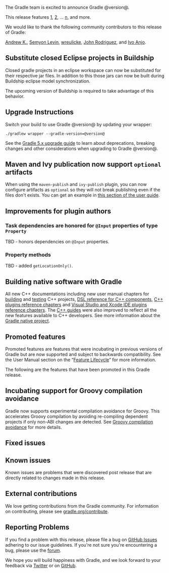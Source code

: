 The Gradle team is excited to announce Gradle @version@.

This release features [1](), [2](), ... [n](), and more.

We would like to thank the following community contributors to this release of Gradle:
<!-- 
Include only their name, impactful features should be called out separately below.
 [Some person](https://github.com/some-person)
-->
[Andrew K.](https://github.com/miokowpak),
[Semyon Levin](https://github.com/remal),
[wreulicke](https://github.com/wreulicke),
[John Rodriguez](https://github.com/jrodbx),
and [Ivo Anjo](https://github.com/ivoanjo).

<!-- 
## 1

details of 1

## 2

details of 2

## n
-->

## Substitute closed Eclipse projects in Buildship

Closed gradle projects in an eclipse workspace can now be substituted for their respective jar files. In addition to this 
those jars can now be built during Buildship eclipse model synchronization.

The upcoming version of Buildship is required to take advantage of this behavior.

## Upgrade Instructions

Switch your build to use Gradle @version@ by updating your wrapper:

`./gradlew wrapper --gradle-version=@version@`

See the [Gradle 5.x upgrade guide](userguide/upgrading_version_5.html#changes_@baseVersion@) to learn about deprecations, breaking changes and other considerations when upgrading to Gradle @version@.

<!-- Do not add breaking changes or deprecations here! Add them to the upgrade guide instead. --> 

## Maven and Ivy publication now support `optional` artifacts

When using the `maven-publish` and `ivy-publish` plugin, you can now configure artifacts as `optional` so they will not break 
publishing even if the files don't exists. You can get an example in [this section of the user guide](userguide/publishing_overview.html#adding_optional_artifacts_to_a_publication).

## Improvements for plugin authors

### Task dependencies are honored for `@Input` properties of type `Property`

TBD - honors dependencies on `@Input` properties.

### Property methods

TBD - added `getLocationOnly()`. 

## Building native software with Gradle

All new C++ documentations including new user manual chapters for [building](userguide/building_cpp_projects.html) and [testing](userguide/cpp_testing.html) C++ projects, [DSL reference for C++ components](dsl/index.html#N10808), [C++ plugins reference chapters](userguide/plugin_reference.html#native_languages) and [Visual Studio and Xcode IDE plugins reference chapters](userguide/plugin_reference.html#ide_integration).
The [C++ guides](https://gradle.org/guides/?q=Native) were also improved to reflect all the new features available to C++ developers.
See more information about the [Gradle native project](https://github.com/gradle/gradle-native/blob/master/docs/RELEASE-NOTES.md#changes-included-in-gradle-55).

## Promoted features
Promoted features are features that were incubating in previous versions of Gradle but are now supported and subject to backwards compatibility.
See the User Manual section on the “[Feature Lifecycle](userguide/feature_lifecycle.html)” for more information.

The following are the features that have been promoted in this Gradle release.

<!--
### Example promoted
-->

## Incubating support for Groovy compilation avoidance

Gradle now supports experimental compilation avoidance for Groovy. 
This accelerates Groovy compilation by avoiding re-compiling dependent projects if only non-ABI changes are detected.
See [Groovy compilation avoidance](userguide/groovy_plugin.html#sec:groovy_compile_avoidance) for more details.

## Fixed issues

## Known issues

Known issues are problems that were discovered post release that are directly related to changes made in this release.

## External contributions

We love getting contributions from the Gradle community. For information on contributing, please see [gradle.org/contribute](https://gradle.org/contribute).

## Reporting Problems

If you find a problem with this release, please file a bug on [GitHub Issues](https://github.com/gradle/gradle/issues) adhering to our issue guidelines. 
If you're not sure you're encountering a bug, please use the [forum](https://discuss.gradle.org/c/help-discuss).

We hope you will build happiness with Gradle, and we look forward to your feedback via [Twitter](https://twitter.com/gradle) or on [GitHub](https://github.com/gradle).
